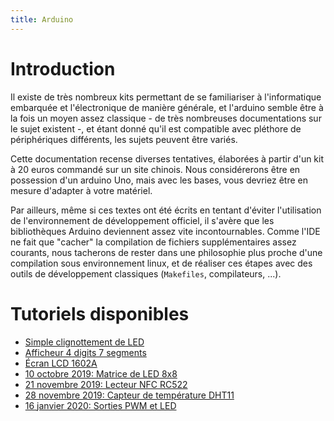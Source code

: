 ```yaml
---
title: Arduino
---
```

# Introduction

Il existe de très nombreux kits permettant de se familiariser à l'informatique
embarquée et l'électronique de manière générale, et l'arduino semble être à la
fois un moyen assez classique - de très nombreuses documentations sur le sujet
existent -, et étant donné qu'il est compatible avec pléthore de périphériques
différents, les sujets peuvent être variés.

Cette documentation recense diverses tentatives, élaborées à partir d'un kit à
20 euros commandé sur un site chinois. Nous considérerons être en possession
d'un arduino Uno, mais avec les bases, vous devriez être en mesure d'adapter à
votre matériel.

Par ailleurs, même si ces textes ont été écrits en tentant d'éviter
l'utilisation de l'environnement de développement officiel, il s'avère que les
bibliothèques Arduino deviennent assez vite incontournables. Comme l'IDE ne
fait que "cacher" la compilation de fichiers supplémentaires assez courants,
nous tacherons de rester dans une philosophie plus proche d'une compilation
sous environnement linux, et de réaliser ces étapes avec des outils de
développement classiques (`Makefiles`, compilateurs, ...).

# Tutoriels disponibles

* [Simple clignottement de LED](ledblink.md)
* [Afficheur 4 digits 7 segments](4digits7seg.md)
* [Écran LCD 1602A](lcd.md)
* [10 octobre 2019: Matrice de LED 8x8](led-8x8.md)
* [21 novembre 2019: Lecteur NFC RC522](nfc-rc522.md)
* [28 novembre 2019: Capteur de température DHT11](dht11.md)
* [16 janvier 2020: Sorties PWM et LED](led-fade.md)

